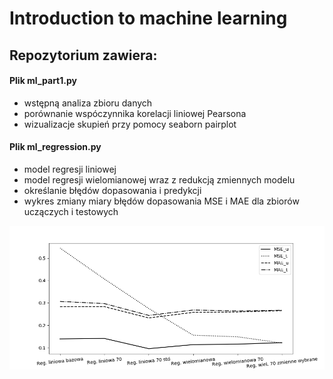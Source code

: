 # Introduction to machine learning

## Repozytorium zawiera:
#### Plik ml_part1.py
- wstępną analiza zbioru danych
- porównanie wspóczynnika korelacji liniowej Pearsona
- wizualizacje skupień przy pomocy seaborn pairplot

#### Plik ml_regression.py
- model regresji liniowej
- model regresji wielomianowej wraz z redukcją zmiennych modelu
- określanie błędów dopasowania i predykcji
- wykres zmiany miary błędów dopasowania MSE i MAE dla zbiorów uczączych i testowych

![](/images/wykres_regresja.png)